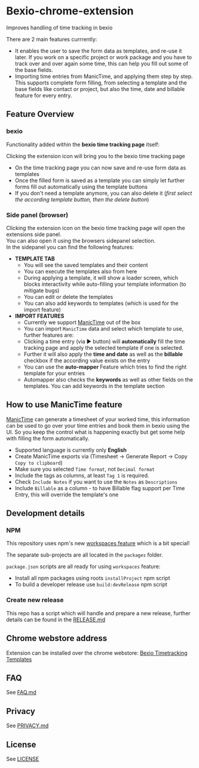 # Bexio-chrome-extension

Improves handling of time tracking in bexio

There are 2 main features currrently:

* It enables the user to save the form data as templates, and re-use it later.
  If you work on a specific project or work package and you have to track over and over again some time, this can help you fill out some of the base fields.
* Importing time entries from ManicTime, and applying them step by step. This supports complete form filling, from selecting a template and the base fields like contact or project, but also the time, date and billable feature for every entry.

## Feature Overview

### bexio

Functionality added within the **bexio time tracking page** itself:

Clicking the extension icon will bring you to the bexio time tracking page

* On the time tracking page you can now save and re-use form data as templates
* Once the filled form is saved as a template you can simply let further forms fill out automatically using the template buttons
* If you don't need a template anymore, you can also delete it (*first select the according template button, then the delete button*)

### Side panel (browser)

Clicking the extension icon on the bexio time tracking page will open the extensions side panel.  
You can also open it using the browsers sidepanel selection.  
In the sidepanel you can find the following features:

* **TEMPLATE TAB**
  * You will see the saved templates and their content
  * You can execute the templates also from here
  * During applying a template, it will show a loader screen, which blocks interactivity while auto-filling your template information (to mitigate bugs)
  * You can edit or delete the templates
  * You can also add keywords to templates (which is used for the import feature)
* **IMPORT FEATURES**
  * Currently we support [ManicTime](https://www.manictime.com/) out of the box
  * You can import `ManicTime` data and select which template to use, further features are:
  * Clicking a time entry (via ▶️ button) will **automatically** fill the time tracking page and apply the selected template if one is selected.
  * Further it will also apply the **time and date** as well as the **billable** checkbox if the according value exists on the entry
  * You can use the **auto-mapper** Feature which tries to find the right template for your entries
  * Automapper also checks the **keywords** as well as other fields on the templates. You can add keywords in the template section

## How to use ManicTime feature

[ManicTime](https://www.manictime.com/) can generate a timesheet of your worked time, this information can be used to go over your time entries and book them in bexio using the UI. So you keep the control what is happening exactly but get some help with filling the form automatically.

* Supported language is currently only **English**
* Create ManicTime exports via (Timesheet -> Generate Report -> Copy `Copy to clipboard`)
* Make sure you selected `Time format`, not `Decimal format`
* Include the tags as columns, at least `Tag 1` is required.
* Check `Include Notes` if you want to use the `Notes` as `Descriptions`
* Include `Billable` as a column - to have Billable flag support per Time Entry, this will override the template's one

## Development details

### NPM

This repository uses npm's new [workspaces feature](https://docs.npmjs.com/cli/v9/using-npm/workspaces) which is a bit special!

The separate sub-projects are all located in the `packages` folder.

`package.json` scripts are all ready for using `workspaces` feature:

* Install all npm packages using roots `installProject` npm script
* To build a developer release use `build:devRelease` npm script

### Create new release

This repo has a script which will handle and prepare a new release, further details can be found in the [RELEASE.md](./RELEASE.md)

## Chrome webstore address

Extension can be installed over the chrome webstore:
[Bexio Timetracking Templates](https://chromewebstore.google.com/detail/bexio-timetracking-templa/nbmjdligmcfaeebdihmgbdpahdfddlhm)

## FAQ

See [FAQ.md](./FAQ.md)

## Privacy

See [PRIVACY.md](PRIVACY.md)

## License

See [LICENSE](LICENSE)